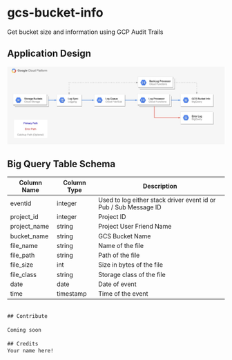 # gcs-bucket-info
Get bucket size and information using GCP Audit Trails

## Application Design
![GCS to StackDriver Export to Pub/Sub to Cloud Function to Big Query](media/GCS%20Bucket%20Path.jpg?raw=true "Data Path")

## Big Query Table Schema
| Column Name | Column Type | Description|
| --- | --- | --- |
| eventid | integer | Used to log either stack driver event id or Pub / Sub Message ID |
| project_id | integer | Project ID |
| project_name | string | Project User Friend Name |
| bucket_name | string | GCS Bucket Name |
| file_name | string | Name of the file |
| file_path | string | Path of the file |
| file_size | int | Size in bytes of the file |
| file_class | string | Storage class of the file |
| date | date | Date of event |
| time | timestamp | Time of the event |


```

## Contribute

Coming soon

## Credits
Your name here!
